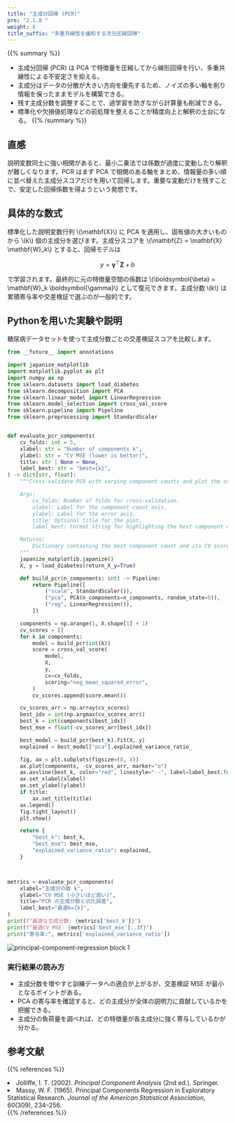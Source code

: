 ```yaml
---
title: "主成分回帰 (PCR)"
pre: "2.1.8 "
weight: 8
title_suffix: "多重共線性を緩和する次元圧縮回帰"
---
```


{{% summary %}}
- 主成分回帰 (PCR) は PCA で特徴量を圧縮してから線形回帰を行い、多重共線性による不安定さを抑える。
- 主成分はデータの分散が大きい方向を優先するため、ノイズの多い軸を削り情報を保ったままモデルを構築できる。
- 残す主成分数を調整することで、過学習を防ぎながら計算量も削減できる。
- 標準化や欠損値処理などの前処理を整えることが精度向上と解釈の土台になる。
{{% /summary %}}

## 直感
説明変数同士に強い相関があると、最小二乗法では係数が過度に変動したり解釈が難しくなります。PCR はまず PCA で相関のある軸をまとめ、情報量の多い順に並べ替えた主成分スコアだけを用いて回帰します。重要な変動だけを残すことで、安定した回帰係数を得ようという発想です。

## 具体的な数式
標準化した説明変数行列 \\(\mathbf{X}\\) に PCA を適用し、固有値の大きいものから \\(k\\) 個の主成分を選びます。主成分スコアを \\(\mathbf{Z} = \mathbf{X} \mathbf{W}_k\\) とすると、回帰モデルは

$$
y = \boldsymbol{\gamma}^\top \mathbf{Z} + b
$$

で学習されます。最終的に元の特徴量空間の係数は \\(\boldsymbol{\beta} = \mathbf{W}_k \boldsymbol{\gamma}\\) として復元できます。主成分数 \\(k\\) は累積寄与率や交差検証で選ぶのが一般的です。

## Pythonを用いた実験や説明
糖尿病データセットを使って主成分数ごとの交差検証スコアを比較します。

```python
from __future__ import annotations

import japanize_matplotlib
import matplotlib.pyplot as plt
import numpy as np
from sklearn.datasets import load_diabetes
from sklearn.decomposition import PCA
from sklearn.linear_model import LinearRegression
from sklearn.model_selection import cross_val_score
from sklearn.pipeline import Pipeline
from sklearn.preprocessing import StandardScaler


def evaluate_pcr_components(
    cv_folds: int = 5,
    xlabel: str = "Number of components k",
    ylabel: str = "CV MSE (lower is better)",
    title: str | None = None,
    label_best: str = "best={k}",
) -> dict[str, float]:
    """Cross-validate PCR with varying component counts and plot the curve.

    Args:
        cv_folds: Number of folds for cross-validation.
        xlabel: Label for the component-count axis.
        ylabel: Label for the error axis.
        title: Optional title for the plot.
        label_best: Format string for highlighting the best component count.

    Returns:
        Dictionary containing the best component count and its CV score.
    """
    japanize_matplotlib.japanize()
    X, y = load_diabetes(return_X_y=True)

    def build_pcr(n_components: int) -> Pipeline:
        return Pipeline([
            ("scale", StandardScaler()),
            ("pca", PCA(n_components=n_components, random_state=0)),
            ("reg", LinearRegression()),
        ])

    components = np.arange(1, X.shape[1] + 1)
    cv_scores = []
    for k in components:
        model = build_pcr(int(k))
        score = cross_val_score(
            model,
            X,
            y,
            cv=cv_folds,
            scoring="neg_mean_squared_error",
        )
        cv_scores.append(score.mean())

    cv_scores_arr = np.array(cv_scores)
    best_idx = int(np.argmax(cv_scores_arr))
    best_k = int(components[best_idx])
    best_mse = float(-cv_scores_arr[best_idx])

    best_model = build_pcr(best_k).fit(X, y)
    explained = best_model["pca"].explained_variance_ratio_

    fig, ax = plt.subplots(figsize=(8, 4))
    ax.plot(components, -cv_scores_arr, marker="o")
    ax.axvline(best_k, color="red", linestyle="--", label=label_best.format(k=best_k))
    ax.set_xlabel(xlabel)
    ax.set_ylabel(ylabel)
    if title:
        ax.set_title(title)
    ax.legend()
    fig.tight_layout()
    plt.show()

    return {
        "best_k": best_k,
        "best_mse": best_mse,
        "explained_variance_ratio": explained,
    }



metrics = evaluate_pcr_components(
    xlabel="主成分の数 k",
    ylabel="CV MSE (小さいほど良い)",
    title="PCR の主成分数と汎化誤差",
    label_best="最適k={k}",
)
print(f"最適な主成分数: {metrics['best_k']}")
print(f"最適CV MSE: {metrics['best_mse']:.3f}")
print("寄与率:", metrics['explained_variance_ratio'])

```

![principal-component-regression block 1](/images/basic/regression/principal-component-regression_block01_ja.png)

### 実行結果の読み方
- 主成分数を増やすと訓練データへの適合が上がるが、交差検証 MSE が最小となるポイントがある。
- PCA の寄与率を確認すると、どの主成分が全体の説明力に貢献しているかを把握できる。
- 主成分の負荷量を調べれば、どの特徴量が各主成分に強く寄与しているかが分かる。

## 参考文献
{{% references %}}
<li>Jolliffe, I. T. (2002). <i>Principal Component Analysis</i> (2nd ed.). Springer.</li>
<li>Massy, W. F. (1965). Principal Components Regression in Exploratory Statistical Research. <i>Journal of the American Statistical Association</i>, 60(309), 234–256.</li>
{{% /references %}}
